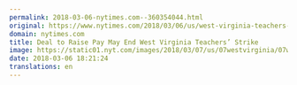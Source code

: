 ```yaml
---
permalink: 2018-03-06-nytimes.com--360354044.html
original: https://www.nytimes.com/2018/03/06/us/west-virginia-teachers-strike-deal.html?partner=rss&amp;emc=rss
domain: nytimes.com
title: Deal to Raise Pay May End West Virginia Teachers’ Strike
image: https://static01.nyt.com/images/2018/03/07/us/07westvirginia/07westvirginia-mediumThreeByTwo440.jpg
date: 2018-03-06 18:21:24
translations: en
---
```


